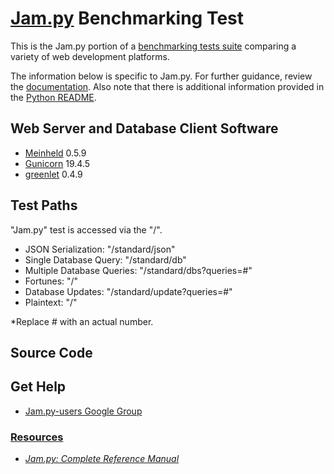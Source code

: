 # [Jam.py](http://jam-py.com/) Benchmarking Test

This is the Jam.py portion of a [benchmarking tests suite](../../)
comparing a variety of web development platforms.

The information below is specific to Jam.py. For further guidance,
review the [documentation](https://github.com/TechEmpower/FrameworkBenchmarks/wiki).
Also note that there is additional information provided in
the [Python README](../).


## Web Server and Database Client Software

* [Meinheld](http://meinheld.org/) 0.5.9
* [Gunicorn](http://gunicorn.org/) 19.4.5
* [greenlet](http://greenlet.readthedocs.io/en/latest/) 0.4.9

## Test Paths

"Jam.py" test is accessed via the "/".

* JSON Serialization: "/standard/json"
* Single Database Query: "/standard/db"
* Multiple Database Queries: "/standard/dbs?queries=#"
* Fortunes: "/"
* Database Updates: "/standard/update?queries=#"
* Plaintext: "/"

*Replace # with an actual number.

## Source Code

## Get Help

* [Jam.py-users Google Group](https://groups.google.com/g/jam-py)

### [Resources](https://jam-py.com/docs/)

* [*Jam.py: Complete Reference Manual*](http://jam-py.com/docs/contents.html)
